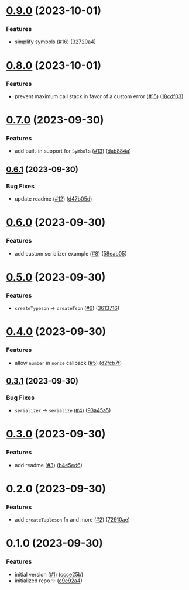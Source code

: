 

# [0.9.0](https://github.com/KATT/tupleson/compare/0.8.0...0.9.0) (2023-10-01)


### Features

* simplify symbols ([#16](https://github.com/KATT/tupleson/issues/16)) ([32720a4](https://github.com/KATT/tupleson/commit/32720a445acfcf31d51caa38dc9d7c7a165771d3))

# [0.8.0](https://github.com/KATT/tupleson/compare/0.7.0...0.8.0) (2023-10-01)

### Features

- prevent maximum call stack in favor of a custom error ([#15](https://github.com/KATT/tupleson/issues/15)) ([18cdf03](https://github.com/KATT/tupleson/commit/18cdf03aee46dbb0a58cb781d1a464f1dba992f1))

# [0.7.0](https://github.com/KATT/tupleson/compare/0.6.1...0.7.0) (2023-09-30)

### Features

- add built-in support for `Symbol`s ([#13](https://github.com/KATT/tupleson/issues/13)) ([dab884a](https://github.com/KATT/tupleson/commit/dab884a6a08b9e6b356c53a4cd2ac21a74421296))

## [0.6.1](https://github.com/KATT/tupleson/compare/0.6.0...0.6.1) (2023-09-30)

### Bug Fixes

- update readme ([#12](https://github.com/KATT/tupleson/issues/12)) ([d47b05d](https://github.com/KATT/tupleson/commit/d47b05de2348d05b62db236bae66cdf6b25896f9))

# [0.6.0](https://github.com/KATT/tupleson/compare/0.5.0...0.6.0) (2023-09-30)

### Features

- add custom serializer example ([#8](https://github.com/KATT/tupleson/issues/8)) ([58eab05](https://github.com/KATT/tupleson/commit/58eab05baff0dd07803b5aa01c402fcd02df5b09))

# [0.5.0](https://github.com/KATT/tupleson/compare/0.4.0...0.5.0) (2023-09-30)

### Features

- `createTypeson` -> `createTson` ([#6](https://github.com/KATT/tupleson/issues/6)) ([3613716](https://github.com/KATT/tupleson/commit/3613716eedb541c2592d14f76130a7295d340d5c))

# [0.4.0](https://github.com/KATT/tupleson/compare/0.3.1...0.4.0) (2023-09-30)

### Features

- allow `number` in `nonce` callback ([#5](https://github.com/KATT/tupleson/issues/5)) ([d2fcb7f](https://github.com/KATT/tupleson/commit/d2fcb7f5175705bf1ec01fc67b8ed2feacdcac7d))

## [0.3.1](https://github.com/KATT/tupleson/compare/0.3.0...0.3.1) (2023-09-30)

### Bug Fixes

- `serializer` -> `serialize` ([#4](https://github.com/KATT/tupleson/issues/4)) ([93a45a5](https://github.com/KATT/tupleson/commit/93a45a5e32ad1ebddba6283627551830c1e621ec))

# [0.3.0](https://github.com/KATT/tupleson/compare/0.2.0...0.3.0) (2023-09-30)

### Features

- add readme ([#3](https://github.com/KATT/tupleson/issues/3)) ([b4e5ed6](https://github.com/KATT/tupleson/commit/b4e5ed679df7b56f901da0b937d2ba44d60ae356))

# 0.2.0 (2023-09-30)

### Features

- add `createTupleson` fn and more ([#2](https://github.com/KATT/tupleson/issues/2)) ([72910ae](https://github.com/KATT/tupleson/commit/72910ae35c55581b860207e8e45ac098f5bef6ad))

# 0.1.0 (2023-09-30)

### Features

- initial version ([#1](https://github.com/KATT/tupleson/issues/1)) ([ccce25b](https://github.com/KATT/tupleson/commit/ccce25b6a039cf2e5c1a774c1ab022f0946ca8d5))
- initialized repo ✨ ([c9e92a4](https://github.com/KATT/tupleson/commit/c9e92a42c97a8bc1ee3a9214f65626425c8598e3))
